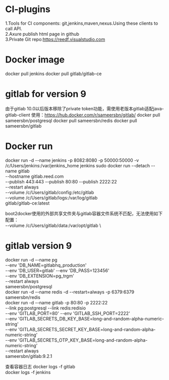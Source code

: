 # CI-plugins
1.Tools for CI components: git,jenkins,maven,nexus.Using these clients to call API.  
2.Axure publish html page in github  
3.Private Git repo:https://reedf.visualstudio.com

# Docker image
docker pull jenkins
docker pull gitlab/gitlab-ce
# gitlab for version 9
由于gitlab 10.0以后版本移除了private token功能，需使用老版本gitlab适配java-gitlab-client
使用：https://hub.docker.com/r/sameersbn/gitlab/
docker pull sameersbn/postgresql
docker pull sameersbn/redis
docker pull sameersbn/gitlab


# Docker run
docker run -d --name jenkins -p 8082:8080 -p 50000:50000 -v /c/Users/jenkins:/var/jenkins_home jenkins
sudo docker run --detach --name gitlab \
    --hostname gitlab.reed.com \
    --publish 443:443 --publish 80:80 --publish 2222:22 \
    --restart always \
    --volume /c/Users/gitlab/config:/etc/gitlab \
    --volume /c/Users/gitlab/logs:/var/log/gitlab \
    gitlab/gitlab-ce:latest

boot2docker使用的外部共享文件夹与gitlab容器文件系统不匹配，无法使用如下配置：    
    --volume /c/Users/gitlab/data:/var/opt/gitlab \
# gitlab version 9
docker run -d --name pg \
    --env 'DB_NAME=gitlabhq_production' \
    --env 'DB_USER=gitlab' --env 'DB_PASS=123456' \
    --env 'DB_EXTENSION=pg_trgm' \
    --restart always \
    sameersbn/postgresql    
docker run -d --name redis -d --restart=always -p 6379:6379 sameersbn/redis    
docker run -d --name gitlab -p 80:80 -p 2222:22 \
    --link pg:postgresql --link redis:redisio \
    --env 'GITLAB_PORT=80' --env 'GITLAB_SSH_PORT=2222' \
    --env 'GITLAB_SECRETS_DB_KEY_BASE=long-and-random-alpha-numeric-string' \
    --env 'GITLAB_SECRETS_SECRET_KEY_BASE=long-and-random-alpha-numeric-string' \
    --env 'GITLAB_SECRETS_OTP_KEY_BASE=long-and-random-alpha-numeric-string' \
    --restart always \
	sameersbn/gitlab:9.2.1    
	
查看容器日志
docker logs -f gitlab    
docker logs -f jenkins
